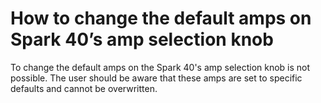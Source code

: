 # How to change the default amps on Spark 40’s amp selection knob

To change the default amps on the Spark 40's amp selection knob is not possible. The user should be aware that these amps are set to specific defaults and cannot be overwritten.